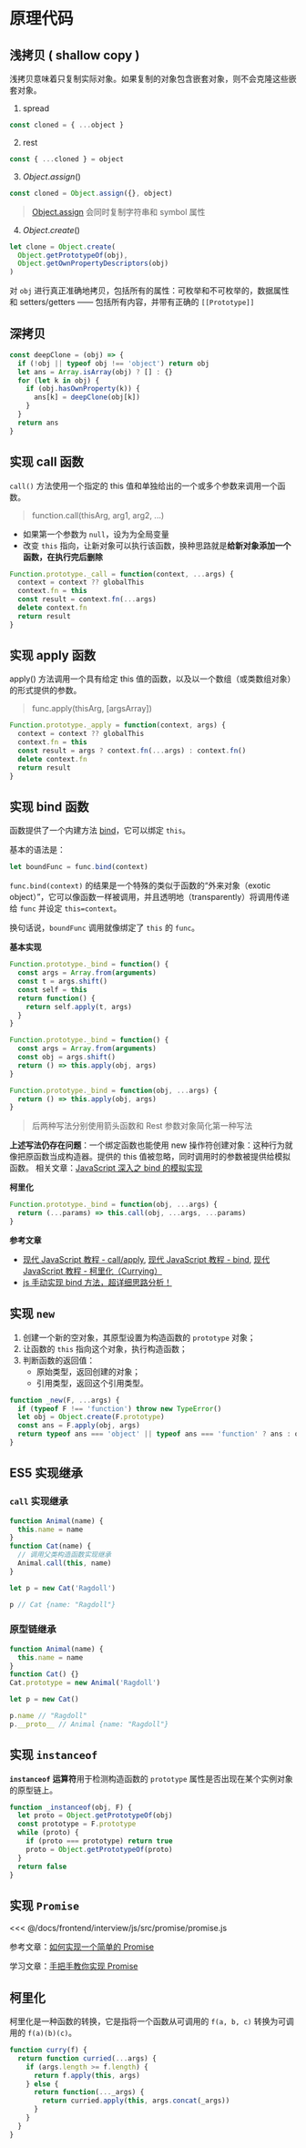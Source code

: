 # 原理代码

## 浅拷贝 ( shallow copy )

浅拷贝意味着只复制实际对象。如果复制的对象包含嵌套对象，则不会克隆这些嵌套对象。

1. spread

```js
const cloned = { ...object }
```

2. rest

```js
const { ...cloned } = object
```

3. $Object.assign()$

```js
const cloned = Object.assign({}, object)
```

> [Object.assign](https://developer.mozilla.org/zh/docs/Web/JavaScript/Reference/Global_Objects/Object/assign) 会同时复制字符串和 symbol 属性

4. $Object.create()$

```js
let clone = Object.create(
  Object.getPrototypeOf(obj),
  Object.getOwnPropertyDescriptors(obj)
)
```

对 `obj` 进行真正准确地拷贝，包括所有的属性：可枚举和不可枚举的，数据属性和 setters/getters —— 包括所有内容，并带有正确的 `[[Prototype]]`

## 深拷贝

```js
const deepClone = (obj) => {
  if (!obj || typeof obj !== 'object') return obj
  let ans = Array.isArray(obj) ? [] : {}
  for (let k in obj) {
    if (obj.hasOwnProperty(k)) {
      ans[k] = deepClone(obj[k])
    }
  }
  return ans
}
```

## 实现 call 函数

`call()` 方法使用一个指定的 this 值和单独给出的一个或多个参数来调用一个函数。

> function.call(thisArg, arg1, arg2, ...)

- 如果第一个参数为 `null`，设为为全局变量
- 改变 `this` 指向，让新对象可以执行该函数，换种思路就是**给新对象添加一个函数，在执行完后删除**

```js
Function.prototype._call = function(context, ...args) {
  context = context ?? globalThis
  context.fn = this
  const result = context.fn(...args)
  delete context.fn
  return result
}
```

## 实现 apply 函数

apply() 方法调用一个具有给定 this 值的函数，以及以一个数组（或类数组对象）的形式提供的参数。

> func.apply(thisArg, [argsArray])

```js
Function.prototype._apply = function(context, args) {
  context = context ?? globalThis
  context.fn = this
  const result = args ? context.fn(...args) : context.fn()
  delete context.fn
  return result
}
```

## 实现 bind 函数

函数提供了一个内建方法 [bind](https://developer.mozilla.org/zh/docs/Web/JavaScript/Reference/Global_Objects/Function/bind)，它可以绑定 `this`。

基本的语法是：

```javascript
let boundFunc = func.bind(context)
```

`func.bind(context)` 的结果是一个特殊的类似于函数的“外来对象（exotic object）”，它可以像函数一样被调用，并且透明地（transparently）将调用传递给 `func` 并设定 `this=context`。

换句话说，`boundFunc` 调用就像绑定了 `this` 的 `func`。

**基本实现**

```js
Function.prototype._bind = function() {
  const args = Array.from(arguments)
  const t = args.shift()
  const self = this
  return function() {
    return self.apply(t, args)
  }
}

Function.prototype._bind = function() {
  const args = Array.from(arguments)
  const obj = args.shift()
  return () => this.apply(obj, args)
}

Function.prototype._bind = function(obj, ...args) {
  return () => this.apply(obj, args)
}
```

> 后两种写法分别使用箭头函数和 Rest 参数对象简化第一种写法

**上述写法仍存在问题**：一个绑定函数也能使用 new 操作符创建对象：这种行为就像把原函数当成构造器。提供的 this 值被忽略，同时调用时的参数被提供给模拟函数。
相关文章：[JavaScript 深入之 bind 的模拟实现](https://github.com/mqyqingfeng/Blog/issues/12)

**柯里化**

```js
Function.prototype._bind = function(obj, ...args) {
  return (...params) => this.call(obj, ...args, ...params)
}
```

**参考文章**

- [现代 JavaScript 教程 - call/apply](https://zh.javascript.info/call-apply-decorators), [现代 JavaScript 教程 - bind](https://zh.javascript.info/bind), [现代 JavaScript 教程 - 柯里化（Currying）](https://zh.javascript.info/currying-partials)
- [js 手动实现 bind 方法，超详细思路分析！](https://www.cnblogs.com/echolun/p/12178655.html)

## 实现 `new`

1. 创建一个新的空对象，其原型设置为构造函数的 `prototype` 对象；
2. 让函数的 `this` 指向这个对象，执行构造函数；
3. 判断函数的返回值：
   - 原始类型，返回创建的对象；
   - 引用类型，返回这个引用类型。

```js
function _new(F, ...args) {
  if (typeof F !== 'function') throw new TypeError()
  let obj = Object.create(F.prototype)
  const ans = F.apply(obj, args)
  return typeof ans === 'object' || typeof ans === 'function' ? ans : obj
}
```

## ES5 实现继承

### `call` 实现继承

```js
function Animal(name) {
  this.name = name
}
function Cat(name) {
  // 调用父类构造函数实现继承
  Animal.call(this, name)
}

let p = new Cat('Ragdoll')

p // Cat {name: "Ragdoll"}
```

### 原型链继承

```js
function Animal(name) {
  this.name = name
}
function Cat() {}
Cat.prototype = new Animal('Ragdoll')

let p = new Cat()

p.name // "Ragdoll"
p.__proto__ // Animal {name: "Ragdoll"}
```

## 实现 `instanceof`

**`instanceof`** **运算符**用于检测构造函数的 `prototype` 属性是否出现在某个实例对象的原型链上。

```js
function _instanceof(obj, F) {
  let proto = Object.getPrototypeOf(obj)
  const prototype = F.prototype
  while (proto) {
    if (proto === prototype) return true
    proto = Object.getPrototypeOf(proto)
  }
  return false
}
```

## 实现 `Promise`

<<< @/docs/frontend/interview/js/src/promise/promise.js

参考文章：[如何实现一个简单的 Promise](https://q.shanyue.tech/fe/js/23.html)

学习文章：[手把手教你实现 Promise](https://segmentfault.com/a/1190000023858504)

## 柯里化

柯里化是一种函数的转换，它是指将一个函数从可调用的 `f(a, b, c)` 转换为可调用的 `f(a)(b)(c)`。

```js
function curry(f) {
  return function curried(...args) {
    if (args.length >= f.length) {
      return f.apply(this, args)
    } else {
      return function(..._args) {
        return curried.apply(this, args.concat(_args))
      }
    }
  }
}
```
